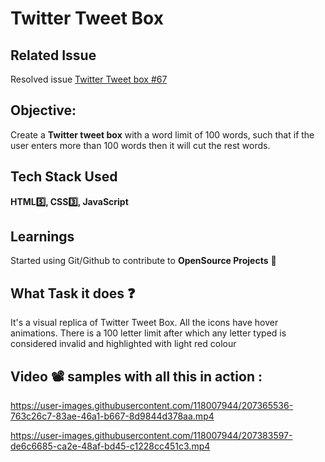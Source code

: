 # Twitter Tweet Box 
## Related Issue 
Resolved issue [Twitter Tweet box #67](https://github.com/Shweta2024/JavaScript-Projects/issues/67)
## Objective:
Create a **Twitter tweet box** with a word limit of 100 words, such that if the user enters more than 100 words then it will cut the rest words.
## Tech Stack Used
**HTML5️⃣, CSS3️⃣, JavaScript** 
## Learnings
Started using Git/Github to contribute to **OpenSource Projects** 🙂

## What Task it does ❓
It's a visual replica of Twitter Tweet Box. All the icons have hover animations.
There is a 100 letter limit after which any letter typed is considered invalid and highlighted with light red 
colour
## Video 📽️ samples with all this in  action :

https://user-images.githubusercontent.com/118007944/207365536-763c26c7-83ae-46a1-b667-8d9844d378aa.mp4






https://user-images.githubusercontent.com/118007944/207383597-de6c6685-ca2e-48af-bd45-c1228cc451c3.mp4

